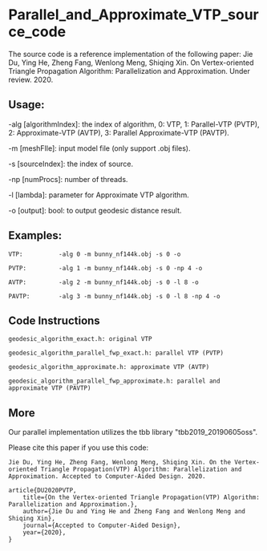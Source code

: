 # Parallel_and_Approximate_VTP_source_code

The source code is a reference implementation of the following paper:
Jie Du, Ying He, Zheng Fang, Wenlong Meng, Shiqing Xin. On Vertex-oriented Triangle Propagation Algorithm: Parallelization and Approximation. Under review. 2020.

## Usage:
-alg [algorithmIndex]: the index of algorithm, 0: VTP, 1: Parallel-VTP (PVTP), 2: Approximate-VTP (AVTP), 3: Parallel Approximate-VTP (PAVTP).

-m [meshFIle]: input model file (only support .obj files).

-s [sourceIndex]: the index of source.

-np [numProcs]: number of threads.

-l [lambda]: parameter for Approximate VTP algorithm.

-o [output]: bool: to output geodesic distance result.

## Examples:
```
VTP:          -alg 0 -m bunny_nf144k.obj -s 0 -o
```
```
PVTP:         -alg 1 -m bunny_nf144k.obj -s 0 -np 4 -o
```
```
AVTP:         -alg 2 -m bunny_nf144k.obj -s 0 -l 8 -o
```
```
PAVTP:        -alg 3 -m bunny_nf144k.obj -s 0 -l 8 -np 4 -o
```

## Code Instructions

```
geodesic_algorithm_exact.h: original VTP
```
```
geodesic_algorithm_parallel_fwp_exact.h: parallel VTP (PVTP)
```
```
geodesic_algorithm_approximate.h: approximate VTP (AVTP)
```
```
geodesic_algorithm_parallel_fwp_approximate.h: parallel and approximate VTP (PAVTP)
```

## More

Our parallel implementation utilizes the tbb library "tbb2019_20190605oss".

Please cite this paper if you use this code:
```
Jie Du, Ying He, Zheng Fang, Wenlong Meng, Shiqing Xin. On the Vertex-oriented Triangle Propagation(VTP) Algorithm: Parallelization and Approximation. Accepted to Computer-Aided Design. 2020.

article{DU2020PVTP,
	title={On the Vertex-oriented Triangle Propagation(VTP) Algorithm: Parallelization and Approximation.},
	author={Jie Du and Ying He and Zheng Fang and Wenlong Meng and Shiqing Xin},
	journal={Accepted to Computer-Aided Design},
	year={2020},
}

```


